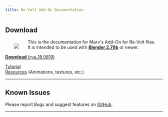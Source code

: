```yaml
---
title: Re-Volt Add-On Documentation
---
```


## Download

<span style="float: left; margin: 1em 2em;">![](rva_small.png)</span>

This is the documentation for Marv's Add-On for Re-Volt files.  
It is intended to be used with [**Blender 2.79b**](https://www.blender.org/download/) or newer.

[**Download** (rva_18.0619)](https://github.com/Yethiel/re-volt-addon/releases/tag/rva_18.0619)


[Tutorial](http://learn.re-volt.io)  
[Resources](http://learn.re-volt.io/tracks-blender/resources) (Animations, textures, etc.)

---

## Known Issues

Please report Bugs and suggest features on [GitHub](https://github.com/Yethiel/re-volt-addon/issues).


---
